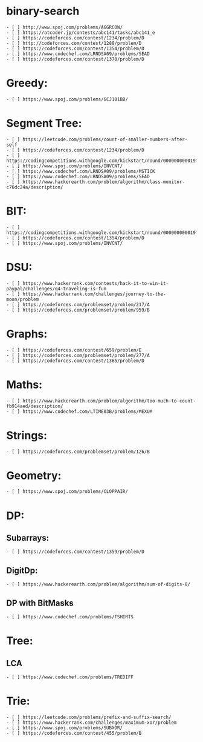 # binary-search
	- [ ] http://www.spoj.com/problems/AGGRCOW/
	- [ ] https://atcoder.jp/contests/abc141/tasks/abc141_e
	- [ ] https://codeforces.com/contest/1234/problem/D
	- [ ] http://codeforces.com/contest/1288/problem/D
	- [ ] https://codeforces.com/contest/1354/problem/D
	- [ ] https://www.codechef.com/LRNDSA09/problems/SEAD
	- [ ] https://codeforces.com/contest/1370/problem/D

# Greedy:
	- [ ] https://www.spoj.com/problems/GCJ101BB/

# Segment Tree:
	- [ ] https://leetcode.com/problems/count-of-smaller-numbers-after-self
	- [ ] https://codeforces.com/contest/1234/problem/D
	- [ ] https://codingcompetitions.withgoogle.com/kickstart/round/000000000019ff43/0000000000337b4d
	- [ ] https://www.spoj.com/problems/INVCNT/
	- [ ] https://www.codechef.com/LRNDSA09/problems/MSTICK
	- [ ] https://www.codechef.com/LRNDSA09/problems/SEAD
	- [ ] https://www.hackerearth.com/problem/algorithm/class-monitor-c76dc24a/description/

# BIT:
	- [ ] https://codingcompetitions.withgoogle.com/kickstart/round/000000000019ff43/0000000000337b4d
	- [ ] https://codeforces.com/contest/1354/problem/D
	- [ ] https://www.spoj.com/problems/INVCNT/

# DSU:
	- [ ] https://www.hackerrank.com/contests/hack-it-to-win-it-paypal/challenges/q4-traveling-is-fun
	- [ ] https://www.hackerrank.com/challenges/journey-to-the-moon/problem
	- [ ] https://codeforces.com/problemset/problem/217/A
	- [ ] https://codeforces.com/problemset/problem/959/B

# Graphs:
	- [ ] https://codeforces.com/contest/659/problem/E
	- [ ] https://codeforces.com/problemset/problem/277/A
	- [ ] https://codeforces.com/contest/1365/problem/D

# Maths:
	- [ ] https://www.hackerearth.com/problem/algorithm/too-much-to-count-fb914aed/description/
	- [ ] https://www.codechef.com/LTIME83B/problems/MEXUM

# Strings:
	- [ ] https://codeforces.com/problemset/problem/126/B

# Geometry:
	- [ ] https://www.spoj.com/problems/CLOPPAIR/

# DP:

## Subarrays:
	- [ ] https://codeforces.com/contest/1359/problem/D
## DigitDp:
	- [ ] https://www.hackerearth.com/problem/algorithm/sum-of-digits-8/
## DP with BitMasks
	- [ ] https://www.codechef.com/problems/TSHIRTS

# Tree:

## LCA
	- [ ] https://www.codechef.com/problems/TREDIFF

# Trie:
	- [ ] https://leetcode.com/problems/prefix-and-suffix-search/
	- [ ] https://www.hackerrank.com/challenges/maximum-xor/problem
	- [ ] https://www.spoj.com/problems/SUBXOR/
	- [ ] https://codeforces.com/contest/455/problem/B
